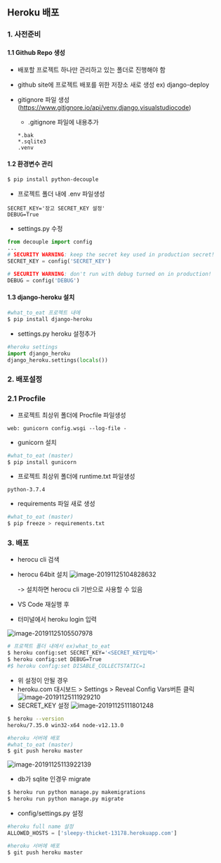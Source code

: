 ## Heroku 배포

### 1. 사전준비

#### 1.1 Github Repo 생성

- 배포할 프로젝트 하나만 관리하고 있는 폴더로 진행해야 함

- github site에 프로젝트 배포를 위한 저장소 새로 생성 ex) django-deploy
- gitignore 파일 생성 (https://www.gitignore.io/api/venv,django,visualstudiocode)
    - .gitignore 파일에 내용추가
    ```
    *.bak
    *.sqlite3
    .venv
    ```



#### 1.2 환경변수 관리

```bash
$ pip install python-decouple
```

- 프로젝트 폴더 내에 .env 파일생성

```
SECRET_KEY='장고 SECRET_KEY 설정'
DEBUG=True
```
- settings.py 수정
```python
from decouple import config
...
# SECURITY WARNING: keep the secret key used in production secret!
SECRET_KEY = config('SECRET_KEY')

# SECURITY WARNING: don't run with debug turned on in production!
DEBUG = config('DEBUG')
```

#### 1.3 django-heroku 설치

```bash
#what_to_eat 프로젝트 내에
$ pip install django-heroku
```
- settings.py heroku 설정추가
```python
#heroku settings
import django_heroku
django_heroku.settings(locals())
```


### 2. 배포설정

### 2.1 Procfile 

- 프로젝트 최상위 폴더에 Procfile 파일생성
```
web: gunicorn config.wsgi --log-file -
```
- gunicorn 설치
```bash
#what_to_eat (master)
$ pip install gunicorn
```

- 프로젝트 최상위 폴더에 runtime.txt 파일생성

```
python-3.7.4
```

- requirements 파일 새로 생성
```bash
#what_to_eat (master)
$ pip freeze > requirements.txt
```



### 3. 배포

- herocu cli 검색
- herocu 64bit 설치
  ![image-20191125104828632](../박경희/2-1.빅데이터_Iot과정/md_img/image-20191125104828632.png)

  -> 설치하면 herocu cli 기반으로 사용할 수 있음

- VS Code 재실행 후

- 터미널에서 heroku login 입력

![image-20191125105507978](../박경희/2-1.빅데이터_Iot과정/md_img/image-20191125105507978.png)

```bash
# 프로젝트 폴더 내에서 ex)what_to_eat
$ heroku config:set SECRET_KEY='<SECRET_KEY입력>'
$ heroku config:set DEBUG=True
#$ heroku config:set DISABLE_COLLECTSTATIC=1
```

- 위 설정이 안될 경우
- heroku.com 대시보드 > Settings > Reveal Config Vars버튼 클릭
![image-20191125111929210](../박경희/2-1.빅데이터_Iot과정/md_img/image-20191125111929210.png)
- SECRET_KEY 설정
![image-20191125111801248](../박경희/2-1.빅데이터_Iot과정/md_img/image-20191125111801248.png)

```bash
$ heroku --version
heroku/7.35.0 win32-x64 node-v12.13.0
```

```bash
#heroku 서버에 배포
#what_to_eat (master)
$ git push heroku master
```

![image-20191125113922139](../박경희/2-1.빅데이터_Iot과정/md_img/image-20191125113922139.png)

- db가 sqlite 인경우 migrate

```bash
$ heroku run python manage.py makemigrations
$ heroku run python manage.py migrate
```



- config/settings.py 설정

```python
#heroku full name 설정
ALLOWED_HOSTS = ['sleepy-thicket-13178.herokuapp.com']
```

```bash
#heroku 서버에 배포
$ git push heroku master
```

